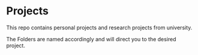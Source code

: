 # Projects
This repo contains personal projects and research projects from university.

The Folders are named accordingly and will direct you to the desired project.
